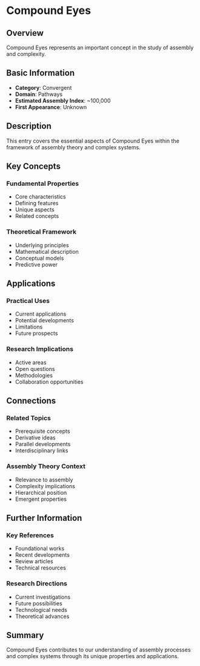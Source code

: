 # Compound Eyes

## Overview

Compound Eyes represents an important concept in the study of assembly and complexity.

## Basic Information

- **Category**: Convergent
- **Domain**: Pathways
- **Estimated Assembly Index**: ~100,000
- **First Appearance**: Unknown

## Description

This entry covers the essential aspects of Compound Eyes within the framework of assembly theory and complex systems.

## Key Concepts

### Fundamental Properties
- Core characteristics
- Defining features
- Unique aspects
- Related concepts

### Theoretical Framework
- Underlying principles
- Mathematical description
- Conceptual models
- Predictive power

## Applications

### Practical Uses
- Current applications
- Potential developments
- Limitations
- Future prospects

### Research Implications
- Active areas
- Open questions
- Methodologies
- Collaboration opportunities

## Connections

### Related Topics
- Prerequisite concepts
- Derivative ideas
- Parallel developments
- Interdisciplinary links

### Assembly Theory Context
- Relevance to assembly
- Complexity implications
- Hierarchical position
- Emergent properties

## Further Information

### Key References
- Foundational works
- Recent developments
- Review articles
- Technical resources

### Research Directions
- Current investigations
- Future possibilities
- Technological needs
- Theoretical advances

## Summary

Compound Eyes contributes to our understanding of assembly processes and complex systems through its unique properties and applications.
